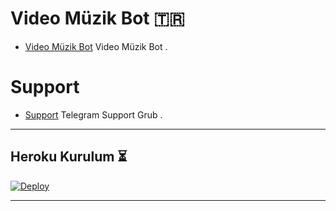 
# Video Müzik Bot 🇹🇷
- [Video Müzik Bot](https://github.com/mertece9/VideO) Video Müzik Bot .

# Support 
- [Support](https://t.me/sohbetmuhabbetw) Telegram Support Grub .

---

## Heroku Kurulum ⏳

[![Deploy](https://www.herokucdn.com/deploy/button.svg)](https://heroku.com/deploy?template=https://github.com/mertece9/VideO)

---


